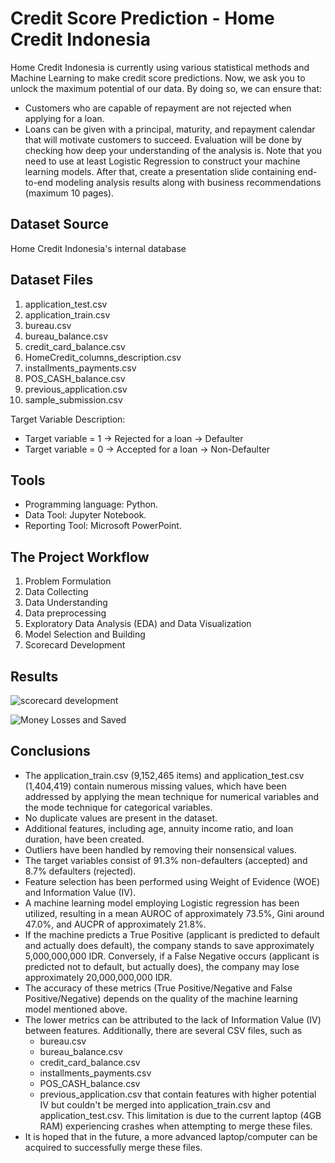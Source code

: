 
# Credit Score Prediction - Home Credit Indonesia

Home Credit Indonesia is currently using various statistical methods and Machine Learning to make credit score predictions. Now, we ask you to unlock the maximum potential of our data. By doing so, we can ensure that:
* Customers who are capable of repayment are not rejected when applying for a loan.
* Loans can be given with a principal, maturity, and repayment calendar that will motivate customers to succeed.
Evaluation will be done by checking how deep your understanding of the analysis is. Note that you need to use at least Logistic Regression to construct your machine learning models. After that, create a presentation slide containing end-to-end modeling analysis results along with business recommendations (maximum 10 pages).


## Dataset Source

Home Credit Indonesia's internal database
## Dataset Files

1. application_test.csv
2. application_train.csv
3. bureau.csv
4. bureau_balance.csv
5. credit_card_balance.csv
6. HomeCredit_columns_description.csv
7. installments_payments.csv
8. POS_CASH_balance.csv
9. previous_application.csv
10. sample_submission.csv

Target Variable Description:
* Target variable = 1 → Rejected for a loan → Defaulter
* Target variable = 0 → Accepted for a loan → Non-Defaulter
## Tools

* Programming language: Python.
* Data Tool: Jupyter Notebook.
* Reporting Tool: Microsoft PowerPoint.
## The Project Workflow

1. Problem Formulation    
2. Data Collecting
3. Data Understanding
4. Data preprocessing
5. Exploratory Data Analysis (EDA) and Data Visualization
7. Model Selection and Building
8. Scorecard Development

## Results

![scorecard development](https://blogger.googleusercontent.com/img/b/R29vZ2xl/AVvXsEgh9dmvLMyTnrbrhulhCqjd5jm6wVXoKXGNywt47z-4cAiybgJNYTjoEGUdSqZVe-tgvbpXOfUxjzYVtFCul1ShcbEW_NhNmvNFudSV7DX-BSBYgdsaREbOrkxzglExBJcMLEXgCrmd6Pfyp8apIjqp0dCxluWfnM8hve9Npm5Lyzw1dnlLdHT5X3nP/s1600/scorecard-development.png)

![Money Losses and Saved](https://blogger.googleusercontent.com/img/b/R29vZ2xl/AVvXsEi6FyzwzRO0ZJdvJJLj9_m1vqiHS4NdsncN2InC2QQ2-KX0RHDZ13IqxLDx-vZJJoGfqF3BnqIj2bcBfPwgopEAY-mBvoYmwxfPzF4ZntGAKy4uHAy8ZNlQoMpyBMKdpE6Ux4ipW2v4XDkuveoKDeIU9aRvXLhcP457u_4UclB6axfEER7PfwPKAX-Y/s1600/money-losses-and-saved.png)
## Conclusions

* The application_train.csv (9,152,465 items) and application_test.csv (1,404,419) contain numerous missing values, which have been addressed by applying the mean technique for numerical variables and the mode technique for categorical variables.
* No duplicate values are present in the dataset.
* Additional features, including age, annuity income ratio, and loan duration, have been created.
* Outliers have been handled by removing their nonsensical values.
* The target variables consist of 91.3% non-defaulters (accepted) and 8.7% defaulters (rejected).
* Feature selection has been performed using Weight of Evidence (WOE) and Information Value (IV).
* A machine learning model employing Logistic regression has been utilized, resulting in a mean AUROC of approximately 73.5%, Gini around 47.0%, and AUCPR of approximately 21.8%.
* If the machine predicts a True Positive (applicant is predicted to default and actually does default), the company stands to save approximately 5,000,000,000 IDR. Conversely, if a False Negative occurs (applicant is predicted not to default, but actually does), the company may lose approximately 20,000,000,000 IDR.
* The accuracy of these metrics (True Positive/Negative and False Positive/Negative) depends on the quality of the machine learning model mentioned above.
* The lower metrics can be attributed to the lack of Information Value (IV) between features. Additionally, there are several CSV files, such as 
    * bureau.csv
    * bureau_balance.csv 
    * credit_card_balance.csv 
    * installments_payments.csv 
    * POS_CASH_balance.csv 
    * previous_application.csv 
that contain features with higher potential IV but couldn't be merged into application_train.csv and application_test.csv. This limitation is due to the current laptop (4GB RAM) experiencing crashes when attempting to merge these files.
* It is hoped that in the future, a more advanced laptop/computer can be acquired to successfully merge these files.
